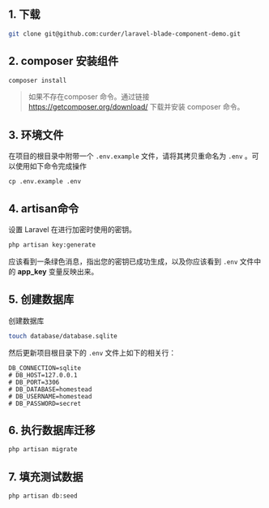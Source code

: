 ## 1. 下载

```bash
git clone git@github.com:curder/laravel-blade-component-demo.git
```

## 2. composer 安装组件

```bash
composer install
```

> 如果不存在composer 命令。通过链接 https://getcomposer.org/download/ 下载并安装 composer 命令。


## 3. 环境文件

在项目的根目录中附带一个 `.env.example` 文件，请将其拷贝重命名为 `.env` 。可以使用如下命令完成操作

```
cp .env.example .env
```

## 4. artisan命令

设置 Laravel 在进行加密时使用的密钥。

```bash
php artisan key:generate
```

应该看到一条绿色消息，指出您的密钥已成功生成，以及你应该看到 `.env` 文件中的 **app_key** 变量反映出来。

## 5. 创建数据库

  

创建数据库

```bash
touch database/database.sqlite
```

然后更新项目根目录下的 `.env` 文件上如下的相关行：

```
DB_CONNECTION=sqlite
# DB_HOST=127.0.0.1
# DB_PORT=3306
# DB_DATABASE=homestead
# DB_USERNAME=homestead
# DB_PASSWORD=secret
```

## 6. 执行数据库迁移

```bash
php artisan migrate
```

## 7. 填充测试数据

```bash
php artisan db:seed
```
